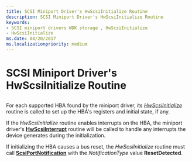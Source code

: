 ```yaml
---
title: SCSI Miniport Driver's HwScsiInitialize Routine
description: SCSI Miniport Driver's HwScsiInitialize Routine
keywords:
- SCSI miniport drivers WDK storage , HwScsiInitialize
- HwScsiInitialize
ms.date: 04/20/2017
ms.localizationpriority: medium
---
```


# SCSI Miniport Driver's HwScsiInitialize Routine


## <span id="ddk_scsi_miniport_drivers_hwscsiinitialize_routine_kg"></span><span id="DDK_SCSI_MINIPORT_DRIVERS_HWSCSIINITIALIZE_ROUTINE_KG"></span>


For each supported HBA found by the miniport driver, its [*HwScsiInitialize*](/previous-versions/windows/hardware/drivers/ff557302(v=vs.85)) routine is called to set up the HBA's registers and initial state, if any.

If the *HwScsiInitialize* routine enables interrupts on the HBA, the miniport driver's [**HwScsiInterrupt**](/previous-versions/windows/hardware/drivers/ff557312(v=vs.85)) routine will be called to handle any interrupts the device generates during the initialization.

If initializing the HBA causes a bus reset, the *HwScsiInitialize* routine must call [**ScsiPortNotification**](/windows-hardware/drivers/ddi/srb/nf-srb-scsiportnotification) with the *NotificationType* value **ResetDetected**.

 

